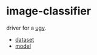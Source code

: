 # image-classifier

driver for a [ugv](https://github.com/kamangir/bluer-ugv/blob/main/bluer_ugv/docs/bluer_swallow).

- [dataset](./dataset)
- [model](./model)
